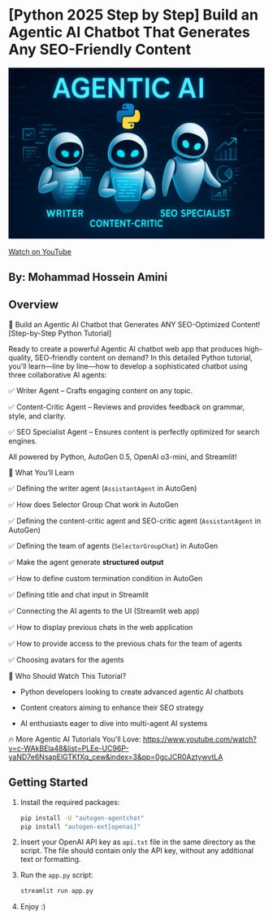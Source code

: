 # [Python 2025 Step by Step] Build an Agentic AI Chatbot That Generates **Any** SEO-Friendly Content

![Video Thumbnail](images/image.jpg)

[Watch on YouTube](https://youtu.be/Cvrf9MGAAP4)

##  By: Mohammad Hossein Amini

## Overview

🚀 Build an Agentic AI Chatbot that Generates ANY SEO-Optimized Content! [Step-by-Step Python Tutorial]

Ready to create a powerful Agentic AI chatbot web app that produces high-quality, SEO-friendly content on demand? In this detailed Python tutorial, you'll learn—line by line—how to develop a sophisticated chatbot using three collaborative AI agents:

✅ Writer Agent – Crafts engaging content on any topic.

✅ Content-Critic Agent – Reviews and provides feedback on grammar, style, and clarity.

✅ SEO Specialist Agent – Ensures content is perfectly optimized for search engines.

All powered by Python, AutoGen 0.5, OpenAI o3-mini, and Streamlit!

🎯 What You’ll Learn

✅ Defining the writer agent (`AssistantAgent` in AutoGen) 

✅ How does Selector Group Chat work in AutoGen

✅ Defining the content-critic agent and SEO-critic agent (`AssistantAgent` in AutoGen)

✅ Defining the team of agents (`SelectorGroupChat`) in AutoGen

✅ Make the agent generate **structured output**

✅ How to define custom termination condition in AutoGen

✅ Defining title and chat input in Streamlit

✅ Connecting the AI agents to the UI (Streamlit web app)

✅ How to display previous chats in the web application

✅ How to provide access to the previous chats for the team of agents

✅ Choosing avatars for the agents

👥 Who Should Watch This Tutorial?

- Python developers looking to create advanced agentic AI chatbots

- Content creators aiming to enhance their SEO strategy

- AI enthusiasts eager to dive into multi-agent AI systems

🔥 More Agentic AI Tutorials You'll Love:
https://www.youtube.com/watch?v=c-WAkBEla48&list=PLEe-UC96P-yaND7e6NsapElGTKfXq_cew&index=3&pp=0gcJCR0AztywvtLA


##  Getting Started
1. Install the required packages:
   ```bash
   pip install -U "autogen-agentchat"
   pip install "autogen-ext[openai]"
   ```

2. Insert your OpenAI API key as `api.txt` file in the same directory as the script. The file should contain only the API key, without any additional text or formatting.

3. Run the `app.py` script:
   ```bash
   streamlit run app.py
   ```

4. Enjoy :)